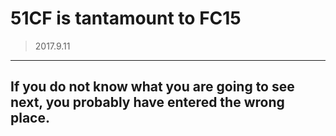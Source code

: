 # 51CF is tantamount to FC15
> 2017.9.11
------
## If you do not know what you are going to see next, you probably have entered the wrong place.
